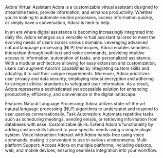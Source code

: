 Adora Virtual Assistant
Adora is a customizable virtual assistant designed to streamline tasks, provide information, and enhance productivity. Whether you're looking to automate routine processes, access information quickly, or simply have a conversation, Adora is here to help.

In an era where digital assistance is becoming increasingly integrated into daily life, Adora emerges as a versatile virtual assistant tailored to meet the evolving needs of users across various domains. Leveraging advanced natural language processing (NLP) techniques, Adora enables seamless interaction through both text and voice commands, providing intuitive access to information, automation of tasks, and personalized assistance. With a modular architecture allowing for easy extension and customization, users can augment Adora's capabilities by integrating custom skills and adapting it to suit their unique requirements. Moreover, Adora prioritizes user privacy and data security, employing robust encryption and adhering to stringent ethical standards to safeguard user information. As a result, Adora represents a sophisticated yet accessible solution for enhancing productivity, efficiency, and convenience in the digital landscape.

Features
Natural Language Processing: Adora utilizes state-of-the-art natural language processing (NLP) algorithms to understand and respond to user queries conversationally.
Task Automation: Automate repetitive tasks such as scheduling meetings, sending emails, or retrieving information from databases with ease.
Customizable Skills: Extend Adora's functionality by adding custom skills tailored to your specific needs using a simple plugin system.
Voice Interaction: Interact with Adora hands-free using voice commands, making it convenient to use in various environments.
Multi-platform Support: Access Adora on multiple platforms, including desktop, web, and mobile devices, ensuring seamless integration into your workflow.


